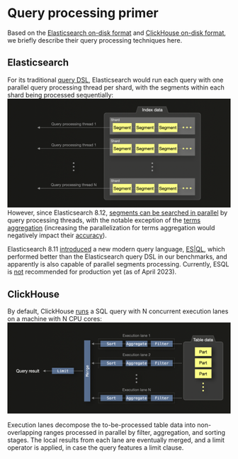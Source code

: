 # Query processing primer

Based on the [Elasticsearch on-disk format](../on-disk-format-and-insert-processing/README.md#elasticsearch) and [ClickHouse on-disk format](../on-disk-format-and-insert-processing/README.md#clickhouse), we 
briefly describe their query processing techniques here.

## Elasticsearch

For its traditional [query DSL](https://www.elastic.co/guide/en/elasticsearch/reference/current/query-dsl.html), Elasticsearch would run each query with one parallel query processing thread per shard, with the segments within each shard being processed sequentially: 
![](es.png)
However, since Elasticsearch 8.12, [segments can be searched in parallel](https://www.elastic.co/blog/whats-new-elasticsearch-platform-8-12-0) by query processing threads, with the notable exception of the [terms aggregation](https://www.elastic.co/guide/en/elasticsearch/reference/current/search-aggregations-bucket-terms-aggregation.html) (increasing the parallelization for terms aggregation would negatively impact their [accuracy](https://www.elastic.co/guide/en/elasticsearch/reference/current/search-aggregations-bucket-terms-aggregation.html#search-aggregations-bucket-terms-aggregation-shard-size)). 

Elasticsearch 8.11 [introduced](https://www.elastic.co/blog/whats-new-elasticsearch-platform-8-11-0) a new modern query language, [ES|QL](http://language), which performed better than the Elasticsearch query DSL in our benchmarks, and apparently is also capable of parallel segments processing. Currently, ESQL is [not](https://www.elastic.co/guide/en/elasticsearch/reference/current/esql.html) recommended for production yet (as of April 2023). 

## ClickHouse

By default, ClickHouse [runs](https://www.youtube.com/watch?v=hP6G2Nlz_cA) a SQL query with N concurrent execution lanes on a machine with N CPU cores:
![](ch.png)

Execution lanes decompose the to-be-processed table data into non-overlapping ranges processed in parallel by filter, aggregation, and sorting stages. The local results from each lane are eventually merged, and a limit operator is applied, in case the query features a limit clause.  